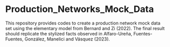 # Production_Networks_Mock_Data
 This repository provides codes to create a production network mock data set using the elementary model from Bernard and Zi (2022).  The final result should replicate the stylized facts observed in Alfaro-Ureña, Fuentes-Fuentes, González, Manelici and Vásquez (2023). 
